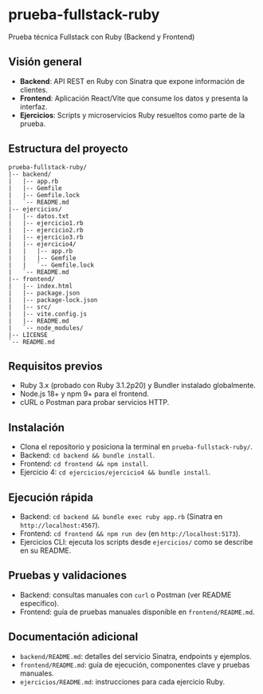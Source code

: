 # prueba-fullstack-ruby
Prueba técnica Fullstack con Ruby (Backend y Frontend)

## Visión general
- **Backend**: API REST en Ruby con Sinatra que expone información de clientes.
- **Frontend**: Aplicación React/Vite que consume los datos y presenta la interfaz.
- **Ejercicios**: Scripts y microservicios Ruby resueltos como parte de la prueba.

## Estructura del proyecto

```
prueba-fullstack-ruby/
|-- backend/
|   |-- app.rb
|   |-- Gemfile
|   |-- Gemfile.lock
|   `-- README.md
|-- ejercicios/
|   |-- datos.txt
|   |-- ejercicio1.rb
|   |-- ejercicio2.rb
|   |-- ejercicio3.rb
|   |-- ejercicio4/
|   |   |-- app.rb
|   |   |-- Gemfile
|   |   `-- Gemfile.lock
|   `-- README.md
|-- frontend/
|   |-- index.html
|   |-- package.json
|   |-- package-lock.json
|   |-- src/
|   |-- vite.config.js
|   |-- README.md
|   `-- node_modules/
|-- LICENSE
`-- README.md
```

## Requisitos previos
- Ruby 3.x (probado con Ruby 3.1.2p20) y Bundler instalado globalmente.
- Node.js 18+ y npm 9+ para el frontend.
- cURL o Postman para probar servicios HTTP.

## Instalación
- Clona el repositorio y posiciona la terminal en `prueba-fullstack-ruby/`.
- Backend: `cd backend && bundle install`.
- Frontend: `cd frontend && npm install`.
- Ejercicio 4: `cd ejercicios/ejercicio4 && bundle install`.

## Ejecución rápida
- Backend: `cd backend && bundle exec ruby app.rb` (Sinatra en `http://localhost:4567`).
- Frontend: `cd frontend && npm run dev` (en `http://localhost:5173`).
- Ejercicios CLI: ejecuta los scripts desde `ejercicios/` como se describe en su README.

## Pruebas y validaciones
- Backend: consultas manuales con `curl` o Postman (ver README específico).
- Frontend: guía de pruebas manuales disponible en `frontend/README.md`.

## Documentación adicional
- `backend/README.md`: detalles del servicio Sinatra, endpoints y ejemplos.
- `frontend/README.md`: guía de ejecución, componentes clave y pruebas manuales.
- `ejercicios/README.md`: instrucciones para cada ejercicio Ruby.
